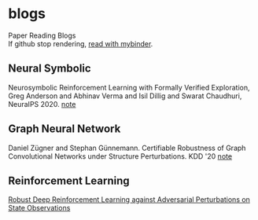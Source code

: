 # blogs

Paper Reading Blogs  
If github stop rendering, [read with mybinder](https://mybinder.org/v2/gh/ZikangXiong/blogs/main).  

## Neural Symbolic
Neurosymbolic Reinforcement Learning with Formally Verified Exploration, Greg Anderson and Abhinav Verma and Isil Dillig and Swarat Chaudhuri, NeuraIPS 2020. [note](notebooks/greg_neurosymbolic_nips20.ipynb)  

## Graph Neural Network
Daniel Zügner and Stephan Günnemann. Certifiable Robustness of Graph Convolutional Networks under Structure Perturbations. KDD '20 [note](notebooks/daniel_certifiable_kdd20.ipynb)  

## Reinforcement Learning
[Robust Deep Reinforcement Learning against Adversarial Perturbations on State Observations](notebooks/huang_robustRL_nips20.ipynb)